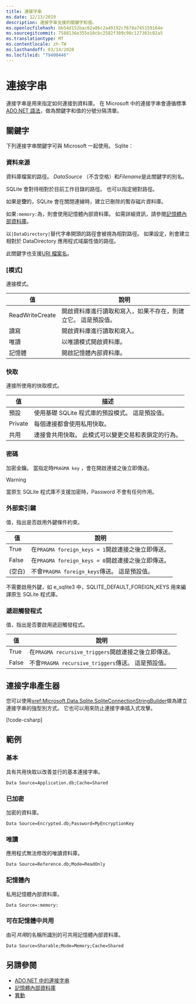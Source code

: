 ```yaml
---
title: 連接字串
ms.date: 12/13/2019
description: 連接字串支援的關鍵字和值。
ms.openlocfilehash: bb54d152bac62a86c2a49192cf678a745159164e
ms.sourcegitcommit: 7588136e355e10cbc2582f389c90c127363c02a5
ms.translationtype: MT
ms.contentlocale: zh-TW
ms.lasthandoff: 03/14/2020
ms.locfileid: "79400446"
---
```

# <a name="connection-strings"></a>連接字串

連接字串是用來指定如何連接到資料庫。 在 Microsoft 中的連接字串會遵循標準[ADO.NET 語法](../../../framework/data/adonet/connection-strings.md)，做為關鍵字和值的分號分隔清單。

## <a name="keywords"></a>關鍵字

下列連接字串關鍵字可與 Microsoft 一起使用。 Sqlite：

### <a name="data-source"></a>資料來源

資料庫檔案的路徑。 *DataSource* （不含空格）和*Filename*是此關鍵字的別名。

SQLite 會對待相對於目前工作目錄的路徑。 也可以指定絕對路徑。

如果是**空**的，SQLite 會在關閉連線時，建立已刪除的暫存磁片資料庫。

如果`:memory:`為，則會使用記憶體內部資料庫。 如需詳細資訊，請參閱[記憶體內部資料庫](in-memory-databases.md)。

以`|DataDirectory|`替代字串開頭的路徑會被視為相對路徑。 如果設定，則會建立相對於 DataDirectory 應用程式域屬性值的路徑。

此關鍵字也支援[URI 檔案名](https://www.sqlite.org/uri.html)。

### <a name="mode"></a>[模式]

連接模式。

| 值           | 說明                                                                                        |
| --------------- | -------------------------------------------------------------------------------------------------- |
| ReadWriteCreate | 開啟資料庫進行讀取和寫入，如果不存在，則建立它。 這是預設值。 |
| 讀寫       | 開啟資料庫進行讀取和寫入。                                                        |
| 唯讀        | 以唯讀模式開啟資料庫。                                                              |
| 記憶體          | 開啟記憶體內部資料庫。                                                                       |

### <a name="cache"></a>快取

連接所使用的快取模式。

| 值   | 描述                                                                                    |
| ------- | ---------------------------------------------------------------------------------------------- |
| 預設 | 使用基礎 SQLite 程式庫的預設模式。 這是預設值。                   |
| Private | 每個連接都會使用私用快取。                                                          |
| 共用  | 連接會共用快取。 此模式可以變更交易和表鎖定的行為。 |

### <a name="password"></a>密碼

加密金鑰。 當指定時`PRAGMA key` ，會在開啟連接之後立即傳送。

> [!WARNING]
> 當原生 SQLite 程式庫不支援加密時，Password 不會有任何作用。

### <a name="foreign-keys"></a>外部索引鍵

值，指出是否啟用外鍵條件約束。

| 值   | 說明
| ------- | --- |
| True    | 在`PRAGMA foreign_keys = 1`開啟連接之後立即傳送。
| False   | 在`PRAGMA foreign_keys = 0`開啟連接之後立即傳送。
| (空白) | 不會`PRAGMA foreign_keys`傳送。 這是預設值。 |

不需要啟用外鍵，如 e_sqlite3 中，SQLITE_DEFAULT_FOREIGN_KEYS 用來編譯原生 SQLite 程式庫。

### <a name="recursive-triggers"></a>遞迴觸發程式

值，指出是否要啟用遞迴觸發程式。

| 值 | 說明                                                                 |
| ----- | --------------------------------------------------------------------------- |
| True  | 在`PRAGMA recursive_triggers`開啟連接之後立即傳送。 |
| False | 不會`PRAGMA recursive_triggers`傳送。 這是預設值。              |

## <a name="connection-string-builder"></a>連接字串產生器

您可以使用<xref:Microsoft.Data.Sqlite.SqliteConnectionStringBuilder>做為建立連接字串的強型別方式。 它也可以用來防止連接字串插入式攻擊。

[!code-csharp[](../../../../samples/snippets/standard/data/sqlite/EncryptionSample/Program.cs?name=snippet_ConnectionStringBuilder)]

## <a name="examples"></a>範例

### <a name="basic"></a>基本

具有共用快取以改善並行的基本連接字串。

```ConnectionString
Data Source=Application.db;Cache=Shared
```

### <a name="encrypted"></a>已加密

加密的資料庫。

```ConnectionString
Data Source=Encrypted.db;Password=MyEncryptionKey
```

### <a name="read-only"></a>唯讀

應用程式無法修改的唯讀資料庫。

```ConnectionString
Data Source=Reference.db;Mode=ReadOnly
```

### <a name="in-memory"></a>記憶體內

私用記憶體內部資料庫。

```ConnectionString
Data Source=:memory:
```

### <a name="sharable-in-memory"></a>可在記憶體中共用

由可*共用*的名稱所識別的可共用記憶體內部資料庫。

```ConnectionString
Data Source=Sharable;Mode=Memory;Cache=Shared
```

## <a name="see-also"></a>另請參閱

* [ADO.NET 中的連接字串](../../../framework/data/adonet/connection-strings.md)
* [記憶體內部資料庫](in-memory-databases.md)
* [異動](transactions.md)
